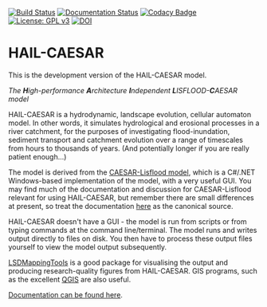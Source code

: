 [![Build Status](https://travis-ci.org/dvalters/HAIL-CAESAR.svg?branch=master)](https://travis-ci.org/dvalters/HAIL-CAESAR) 
[![Documentation Status](https://readthedocs.org/projects/hail-caesar/badge/?version=latest)](http://hail-caesar.readthedocs.io/en/latest/?badge=latest)
[![Codacy Badge](https://api.codacy.com/project/badge/Grade/11f4e6d1de1e4c5a9e1de7acbd3b6246)](https://www.codacy.com/app/dvalters/HAIL-CAESAR?utm_source=github.com&utm_medium=referral&utm_content=dvalters/HAIL-CAESAR&utm_campaign=badger)
[![License: GPL v3](https://img.shields.io/badge/License-GPL%20v3-blue.svg)](https://www.gnu.org/licenses/gpl-3.0)
[![DOI](https://zenodo.org/badge/87577150.svg)](https://zenodo.org/badge/latestdoi/87577150)


# HAIL-CAESAR

This is the development version of the HAIL-CAESAR model. 

_The **H**igh-performance **A**rchitecture **I**ndependent **L**ISFLOOD-**C**AESAR model_

HAIL-CAESAR is a hydrodynamic, landscape evolution, cellular automaton model. In other words, it simulates hydrological and erosional processes in a river catchment, for the purposes of investigating flood-inundation, sediment transport and catchment evolution over a range of timescales from hours to thousands of years. (And potentially longer if you are really patient enough...)

The model is derived from the [CAESAR-Lisflood model](https://sourceforge.net/projects/caesar-lisflood/), which is a C#/.NET Windows-based implementation of the model, with a very useful GUI. You may find much of the documentation and discussion for CAESAR-Lisflood relevant for using HAIL-CAESAR, but remember there are small differences at present, so treat the documentation [here](http://hail-caesar.readthedocs.io/en/latest) as the canonical source.

HAIL-CAESAR doesn't have a GUI - the model is run from scripts or from typing commands at the command line/terminal. The model runs and writes output directly to files on disk. You then have to process these output files yourself to view the model output subsequently. 

[LSDMappingTools](https://github.com/LSDtopotools/LSDMappingTools) is a good package for visualising the output and producing research-quality figures from HAIL-CAESAR. GIS programs, such as the excellent [QGIS](www.qgis.org) are also useful.

[Documentation can be found here](http://hail-caesar.readthedocs.io/en/latest).







